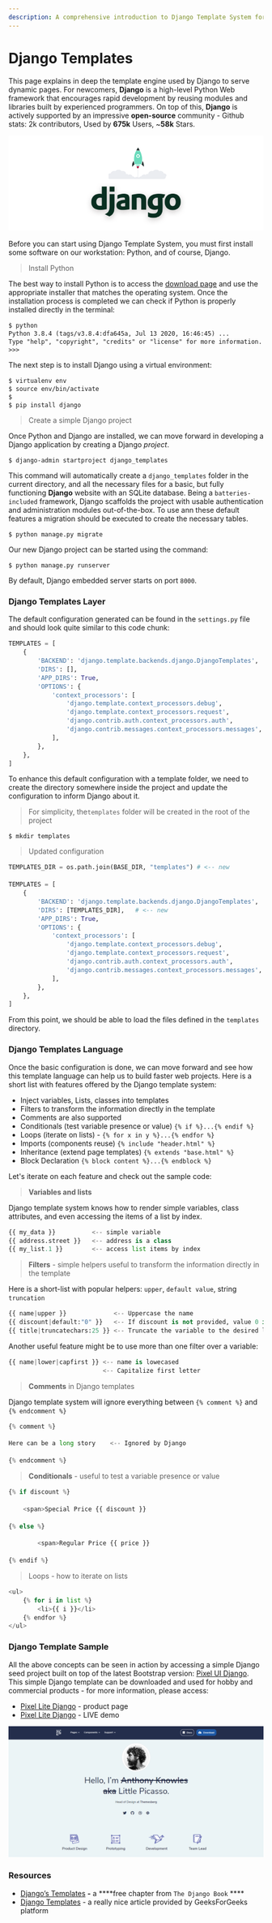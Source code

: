 ```yaml
---
description: A comprehensive introduction to Django Template System for beginners.
---
```


# Django Templates

This page explains in deep the template engine used by Django to serve dynamic pages. For newcomers, **Django** is a high-level Python Web framework that encourages rapid development by reusing modules and libraries built by experienced programmers. On top of this, **Django** is actively supported by an impressive **open-source** community - Github stats: 2k contributors, Used by **675k** Users, ~**58k** Stars. 

![Django Framework - Cover Image.](../../.gitbook/assets/django-framework-cover-xs.png)

Before you can start using Django Template System, you must first install some software on our workstation: Python, and of course, Django. 

> Install Python

The best way to install Python is to access the [download page](https://www.python.org/downloads/) and use the appropriate installer that matches the operating system. Once the installation process is completed we can check if Python is properly installed directly in the terminal:

```text
$ python
Python 3.8.4 (tags/v3.8.4:dfa645a, Jul 13 2020, 16:46:45) ...
Type "help", "copyright", "credits" or "license" for more information.
>>>
```

 The next step is to install Django using a virtual environment: 

```text
$ virtualenv env
$ source env/bin/activate
$
$ pip install django
```

> Create a simple Django project

Once Python and Django are installed, we can move forward in developing a Django application by creating a Django _project_.

```text
$ django-admin startproject django_templates
```

This command will automatically create a `django_templates` folder in the current directory, and all the necessary files for a basic, but fully functioning **Django** website with an SQLite database. Being a `batteries-included` framework, Django scaffolds the project with usable authentication and administration modules out-of-the-box. To use ann these default features a migration should be executed to create the necessary tables. 

```text
$ python manage.py migrate
```

Our new Django project can be started using the command:

```text
$ python manage.py runserver
```

By default, Django embedded server starts on port `8000`. 

### Django Templates Layer

The default configuration generated can be found in the `settings.py` file and should look quite similar to this code chunk: 

```python
TEMPLATES = [
    {
        'BACKEND': 'django.template.backends.django.DjangoTemplates',
        'DIRS': [],
        'APP_DIRS': True,
        'OPTIONS': {
            'context_processors': [
                'django.template.context_processors.debug',
                'django.template.context_processors.request',
                'django.contrib.auth.context_processors.auth',
                'django.contrib.messages.context_processors.messages',
            ],
        },
    },
]
```

To enhance this default configuration with a template folder, we need to create the directory somewhere inside the project and update the configuration to inform Django about it. 

> For simplicity,  the`templates` folder will be created in the root of the project

```text
$ mkdir templates
```

> Updated configuration

```python
TEMPLATES_DIR = os.path.join(BASE_DIR, "templates") # <-- new

TEMPLATES = [
    {
        'BACKEND': 'django.template.backends.django.DjangoTemplates',
        'DIRS': [TEMPLATES_DIR],   # <-- new
        'APP_DIRS': True,
        'OPTIONS': {
            'context_processors': [
                'django.template.context_processors.debug',
                'django.template.context_processors.request',
                'django.contrib.auth.context_processors.auth',
                'django.contrib.messages.context_processors.messages',
            ],
        },
    },
]
```

From this point, we should be able to load the files defined in the `templates` directory. 

### Django Templates Language

Once the basic configuration is done, we can move forward and see how this template language can help us to build faster web projects. Here is a short list with features offered by the Django template system: 

* Inject variables, Lists, classes into templates
* Filters to transform the information directly in the template
* Comments are also supported 
* Conditionals \(test variable presence or value\) `{% if %}...{% endif %}`
* Loops \(iterate on lists\) - `{% for x in y %}...{% endfor %}` 
* Imports \(components reuse\) `{% include "header.html" %}`
* Inheritance \(extend page templates\) `{% extends "base.html" %}`
* Block Declaration `{% block content %}...{% endblock %}`

Let's iterate on each feature and check out the sample code:

> **Variables and lists**

Django template system knows how to render simple variables, class attributes, and even accessing the items of a list by index. 

```python
{{ my_data }}          <-- simple variable
{{ address.street }}   <-- address is a class
{{ my_list.1 }}        <-- access list items by index    
```

> **Filters** - simple helpers useful to transform the information directly in the template

Here is a short-list with popular helpers: `upper`, `default value`, string `truncation`

```python
{{ name|upper }}             <-- Uppercase the name
{{ discount|default:"0" }}   <-- If discount is not provided, value 0 is used
{{ title|truncatechars:25 }} <-- Truncate the variable to the desired lenght
```

 Another useful feature might be to use more than one filter over a variable:

```python
{{ name|lower|capfirst }} <-- name is lowecased 
                          <-- Capitalize first letter      
```

> **Comments** in Django templates

Django template system will ignore everything between `{% comment %}` and `{% endcomment %}`

```python
{% comment %} 

Here can be a long story    <-- Ignored by Django

{% endcomment %}
```

> **Conditionals** - useful to test a variable presence or value

```python
{% if discount %}

    <span>Special Price {{ discount }}

{% else %}

        <span>Regular Price {{ price }}

{% endif %}    
```

> Loops - how to iterate on lists

```python
<ul>
    {% for i in list %}
        <li>{{ i }}</li>
    {% endfor %}
</ul>
```

 

### Django Template Sample

All the above concepts can be seen in action by accessing a simple Django seed project built on top of the latest Bootstrap version: [Pixel UI Django](https://appseed.us/django/django-pixel-bootstrap-uikit). This simple Django template can be downloaded and used for hobby and commercial products - for more information, please access: 

* [Pixel Lite Django](https://appseed.us/django/django-pixel-bootstrap-uikit) - product page
* [Pixel Lite Django](https://django-pixel-lite.appseed-srv1.com/) - LIVE demo

![Pixel Lite - Open-Source Django Template](../../.gitbook/assets/pixel-bootstrap-5-freelancer-page.png)



### Resources

* [Django’s Templates](https://djangobook.com/mdj2-django-templates/) **-** a ****free chapter from `The Django Book` ****
* [Django Templates](https://www.geeksforgeeks.org/django-templates/) - a really nice article provided by GeeksForGeeks platform




